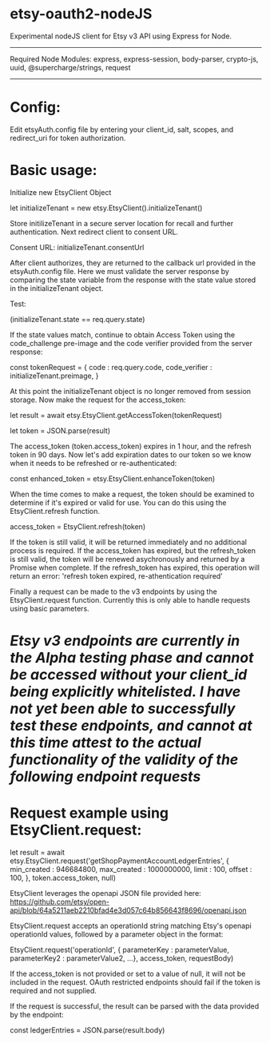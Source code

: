 # etsy-oauth2-nodeJS

Experimental nodeJS client for Etsy v3 API using Express for Node.

<hr>

Required Node Modules:
express,
express-session,
body-parser,
crypto-js,
uuid,
@supercharge/strings,
request

<hr>

# Config:

Edit etsyAuth.config file by entering your client_id, salt, scopes, and redirect_uri for token authorization.

# Basic usage:

Initialize new EtsyClient Object

let initializeTenant = new etsy.EtsyClient().initializeTenant()

Store initilizeTenant in a secure server location for recall and further authentication. Next redirect client to consent URL.

Consent URL: initializeTenant.consentUrl

After client authorizes, they are returned to the callback url provided in the etsyAuth.config file.  Here we must validate the server response by comparing the state variable from the response with the state value stored in the initializeTenant object.

Test:

(initializeTenant.state == req.query.state)

If the state values match, continue to obtain Access Token using the code_challenge pre-image and the code verifier provided from the server response:

const tokenRequest = {
    code : req.query.code,
    code_verifier : initializeTenant.preimage,
}

At this point the initializeTenant object is no longer removed from session storage.  Now make the request for the access_token:

let result = await etsy.EtsyClient.getAccessToken(tokenRequest)

let token = JSON.parse(result)

The access_token (token.access_token) expires in 1 hour, and the refresh token in 90 days.  Now let's add expiration dates to our token so we know when it needs to be refreshed or re-authenticated:

const enhanced_token = etsy.EtsyClient.enhanceToken(token)

When the time comes to make a request, the token should be examined to determine if it's expired or valid for use.  You can do this using the EtsyClient.refresh function.  

access_token = EtsyClient.refresh(token)

If the token is still valid, it will be returned immediately and no additional process is required.  If the access_token has expired, but the refresh_token is still valid, the token will be renewed asychronously and returned by a Promise when complete.  If the refresh_token has expired, this operation will return an error: 'refresh token expired, re-athentication required'

Finally a request can be made to the v3 endpoints by using the EtsyClient.request function.  Currently this is only able to handle requests using basic parameters.

# ***Etsy v3 endpoints are currently in the Alpha testing phase and cannot be accessed without your client_id being explicitly whitelisted.  I have not yet been able to successfully test these endpoints, and cannot at this time attest to the actual functionality of the validity of the following endpoint requests***

# Request example using EtsyClient.request:

let result = await etsy.EtsyClient.request('getShopPaymentAccountLedgerEntries', { 
    min_created : 946684800,
    max_created : 1000000000,
    limit : 100,
    offset : 100,
    },
    token.access_token,
    null)

EtsyClient leverages the openapi JSON file provided here: https://github.com/etsy/open-api/blob/64a5211aeb2210bfad4e3d057c64b856643f8696/openapi.json

EtsyClient.request accepts an operationId string matching Etsy's openapi operationId values, followed by a parameter object in the format:

EtsyClient.request('operationId', { parameterKey : parameterValue, parameterKey2 : parameterValue2, ...}, access_token, requestBody)

If the access_token is not provided or set to a value of null, it will not be included in the request.  OAuth restricted endpoints should fail if the token is required and not supplied.

If the request is successful, the result can be parsed with the data provided by the endpoint:

const ledgerEntries = JSON.parse(result.body)


